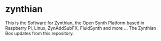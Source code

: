 # zynthian
This is the Software for Zynthian, the Open Synth Platform based in Raspberry Pi, Linux, ZynAddSubFX, FluidSynth and more ...
The Zynthian Box updates from this repository.
